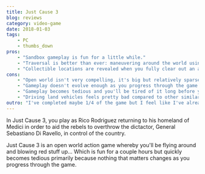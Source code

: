 ```yaml
---
title: Just Cause 3
blog: reviews
category: video-game
date: 2018-01-03
tags:
    - PC
    - thumbs_down
pros:
    - "Sandbox gameplay is fun for a little while."
    - "Traversal is better than ever: maneuvering around the world using the grappling hook, parachute, wingsuit and especially the jetpack (DLC) is tons of fun."
    - "Collectible locations are revealed when you fully clear out an area which removes some tedium from their collecting them."
cons:
    - "Open world isn't very compelling, it's big but relatively sparse, content-wise, every region to liberate is unique but not in ways that matter."
    - "Gameplay doesn't evolve enough as you progress through the game (most gadgets and mods are acquired early and don't change the core gameplay much)."
    - "Gameplay becomes tedious and you'll be tired of it long before you clear out all the areas in the game."
    - "Driving land vehicles feels pretty bad compared to other similar games."
outro: "I've completed maybe 1/4 of the game but I feel like I've already seen everything the game has to offer. If you're interested in this game and/or have enjoyed previous games in the series, maybe pick this one up on sale and see for yourself although don't expect a life-changing experience."
---
```

In Just Cause 3, you play as Rico Rodriguez returning to his homeland of Medici in order to aid the rebels to overthrow the dictactor, General Sebastiano Di Ravello, in control of the country.

Just Cause 3 is an open world action game whereby you'll be flying around and blowing red stuff up... Which is fun for a couple hours but quickly becomes tedious primarily because nothing that matters changes as you progress through the game.
